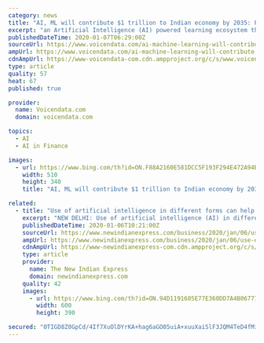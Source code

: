 ```yaml
---
category: news
title: "AI, ML will contribute $1 trillion to Indian economy by 2035: Piyush Goyal"
excerpt: "an Artificial Intelligence (AI) powered learning ecosystem that will assist the banking, financial services, and insurance (BFSI) sector. Speaking on this occasion Commerce & Industry Minister said that although India is recognized as the second-largest fintech hub in the world, a lot of work still needs to be done in the BFSI sector."
publishedDateTime: 2020-01-07T06:29:00Z
sourceUrl: https://www.voicendata.com/ai-machine-learning-will-contribute-1-trillion-indian-economy-2035-piyush-goyal/
ampUrl: https://www.voicendata.com/ai-machine-learning-will-contribute-1-trillion-indian-economy-2035-piyush-goyal/amp/
cdnAmpUrl: https://www-voicendata-com.cdn.ampproject.org/c/s/www.voicendata.com/ai-machine-learning-will-contribute-1-trillion-indian-economy-2035-piyush-goyal/amp/
type: article
quality: 57
heat: 67
published: true

provider:
  name: Voicendata.com
  domain: voicendata.com

topics:
  - AI
  - AI in Finance

images:
  - url: https://www.bing.com/th?id=ON.F88A2160E581DCC5F193F294E472A94B
    width: 510
    height: 340
    title: "AI, ML will contribute $1 trillion to Indian economy by 2035: Piyush Goyal"

related:
  - title: "Use of artificial intelligence in different forms can help achieve $5 trillion economy: Piyush Goyal"
    excerpt: "NEW DELHI: Use of artificial intelligence (AI) in different forms can help achieve the target of making India a USD 5 trillion economy in the coming years, Commerce and Industry Minister Piyush Goyal said on Monday. He said various departments are working to see how AI, space technology and other modern tools can be used to push economic growth ..."
    publishedDateTime: 2020-01-06T10:21:00Z
    sourceUrl: https://www.newindianexpress.com/business/2020/jan/06/use-of-artificial-intelligence-in-different-forms-can-help-achieve-5-trillion-economy-piyush-goyal-2085831.html
    ampUrl: https://www.newindianexpress.com/business/2020/jan/06/use-of-artificial-intelligence-in-different-forms-can-help-achieve-5-trillion-economy-piyush-goyal-2085831.amp
    cdnAmpUrl: https://www-newindianexpress-com.cdn.ampproject.org/c/s/www.newindianexpress.com/business/2020/jan/06/use-of-artificial-intelligence-in-different-forms-can-help-achieve-5-trillion-economy-piyush-goyal-2085831.amp
    type: article
    provider:
      name: The New Indian Express
      domain: newindianexpress.com
    quality: 42
    images:
      - url: https://www.bing.com/th?id=ON.94D1191605E77E360DD7A4B0677728AD
        width: 600
        height: 390

secured: "0TIGD8Z0GpCd/4If7XuOlDYrKA+hag6aGO05uiA+xuuXaiSlF3JQM4TeD4fMioJgNyLvmGlgQhx+PaNflSd//mowrUQVnCe1PPEhuXk850Vfstjm5LEic3gn3LH6Iqx2FXh3yG5wt+EsIQeuaEEUO/sPPi9Hrul+KUzXJY1cNktlZwTZlpM6LoZ30WJDI8T+FqI3oh6wMiLKjMvexjq/T2XC/Rmh5uFRz/XZ4ovCxsoV6uRGzYYOUkam6allNKQHKJA+jR4OhGooy3In05xcww==;7rB93DCU7mNtZ++fDqWyFw=="
---
```



